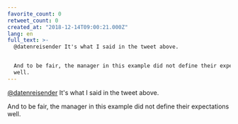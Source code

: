 ```yaml
---
favorite_count: 0
retweet_count: 0
created_at: "2018-12-14T09:00:21.000Z"
lang: en
full_text: >-
  @datenreisender It's what I said in the tweet above.


  And to be fair, the manager in this example did not define their expectations
  well.
---
```


[@datenreisender](https://twitter.com/datenreisender) It's what I said in the
tweet above.

And to be fair, the manager in this example did not define their expectations
well.
